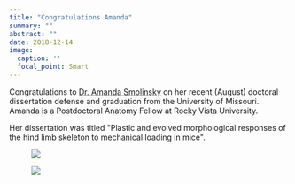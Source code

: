 ```yaml
---
title: "Congratulations Amanda"
summary: ""
abstract: ""
date: 2018-12-14
image:
  caption: ''
  focal_point: Smart
---
```


Congratulations to [Dr. Amanda Smolinsky](https://www.middletonlab.org/authors/smolinsky/) on her recent (August) doctoral dissertation defense and graduation from the University of Missouri. Amanda is a Postdoctoral Anatomy Fellow at Rocky Vista University.

Her dissertation was titled "Plastic and evolved morphological responses of the hind limb skeleton to mechanical loading in mice".

<figure>
<img src="/img/smolinsky-grad.jpg">
</figure>
    
<figure>
<img src="/img/smolinsky-defense.jpg">
</figure>
